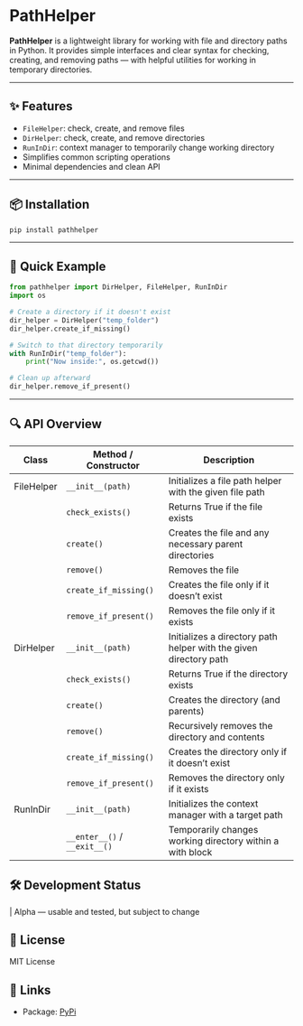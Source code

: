 # PathHelper

**PathHelper** is a lightweight library for working with file and directory paths in Python. It provides simple interfaces and clear syntax for checking, creating, and removing paths — with helpful utilities for working in temporary directories.

---

## ✨ Features

- `FileHelper`: check, create, and remove files
- `DirHelper`: check, create, and remove directories
- `RunInDir`: context manager to temporarily change working directory
- Simplifies common scripting operations
- Minimal dependencies and clean API

---

## 📦 Installation

```bash
pip install pathhelper
```

---

## 🚀 Quick Example

```python
from pathhelper import DirHelper, FileHelper, RunInDir
import os

# Create a directory if it doesn't exist
dir_helper = DirHelper("temp_folder")
dir_helper.create_if_missing()

# Switch to that directory temporarily
with RunInDir("temp_folder"):
    print("Now inside:", os.getcwd())

# Clean up afterward
dir_helper.remove_if_present()

```

---

## 🔍 API Overview

| Class | Method / Constructor| Description|
|-------|---------------------|------------|
| FileHelper | `__init__(path)` | Initializes a file path helper with the given file path |
|          | `check_exists()` | Returns True if the file exists |
|          | `create()` | Creates the file and any necessary parent directories |
|          | `remove()` | Removes the file |
|          | `create_if_missing()` | Creates the file only if it doesn’t exist |
|          | `remove_if_present()` | Removes the file only if it exists |
| DirHelper  | `__init__(path)` | Initializes a directory path helper with the given directory path |
|          | `check_exists()` | Returns True if the directory exists |
|          | `create()` | Creates the directory (and parents) |
|          | `remove()` | Recursively removes the directory and contents |
|          | `create_if_missing()` | Creates the directory only if it doesn’t exist |
|          | `remove_if_present()` | Removes the directory only if it exists |
| RunInDir | `__init__(path)` | Initializes the context manager with a target path |
|          | `__enter__()` / `__exit__()` | Temporarily changes working directory within a with block |

## 🛠 Development Status

| Alpha — usable and tested, but subject to change

## 📄 License
MIT License

## 🔗 Links

* Package: [PyPi](https://pypi.org/project/pathhelper/)
